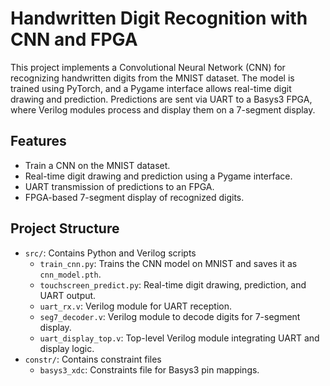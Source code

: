 
# Handwritten Digit Recognition with CNN and FPGA

This project implements a Convolutional Neural Network (CNN) for recognizing handwritten digits from the MNIST dataset. The model is trained using PyTorch, and a Pygame interface allows real-time digit drawing and prediction. Predictions are sent via UART to a Basys3 FPGA, where Verilog modules process and display them on a 7-segment display.

## Features
- Train a CNN on the MNIST dataset.
- Real-time digit drawing and prediction using a Pygame interface.
- UART transmission of predictions to an FPGA.
- FPGA-based 7-segment display of recognized digits.

## Project Structure
- `src/`: Contains Python and Verilog scripts
  - `train_cnn.py`: Trains the CNN model on MNIST and saves it as `cnn_model.pth`.
  - `touchscreen_predict.py`: Real-time digit drawing, prediction, and UART output.
  - `uart_rx.v`: Verilog module for UART reception.
  - `seg7_decoder.v`: Verilog module to decode digits for 7-segment display.
  - `uart_display_top.v`: Top-level Verilog module integrating UART and display logic.
- `constr/`: Contains constraint files
  - `basys3_xdc`: Constraints file for Basys3 pin mappings.


